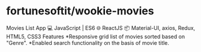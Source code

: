 # fortunesoftit/wookie-movies

Movies List App
💻 JavaScript | ES6
🌐 ReactJS
📦 Material-UI, axios, Redux, HTML5, CSS3
Features
  *Responsive grid list of movies sorted based on "Genre".
  *Enabled search functionality on the basis of movie title.
